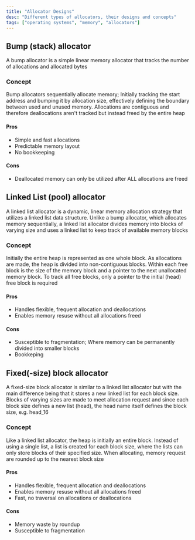 ```yaml
---
title: "Allocator Designs"
desc: "Different types of allocators, their designs and concepts"
tags: ["operating systems", "memory", "allocators"]
---
```


## Bump (stack) allocator
A bump allocator is a simple linear memory allocator that tracks the number of allocations and allocated bytes

### Concept
Bump allocators sequentially allocate memory; Initially tracking the start address and bumping it by allocation size, effectively defining the boundary between used and unused memory. Allocations are contiguous and therefore deallocations aren't tracked but instead freed by the entire heap

#### Pros
- Simple and fast allocations
- Predictable memory layout
- No bookkeeping

#### Cons
- Deallocated memory can only be utilized after ALL allocations are freed

## Linked List (pool) allocator
A linked list allocator is a dynamic, linear memory allocation strategy that utilizes a linked list data structure. Unlike a bump allocator, which allocates memory sequentially, a linked list allocator divides memory into blocks of varying size and uses a linked list to keep track of available memory blocks

### Concept
Initially the entire heap is represented as one whole block. As allocations are made, the heap is divided into non-contiguous blocks. Within each free block is the size of the memory block and a pointer to the next unallocated memory block. To track all free blocks, only a pointer to the initial (head) free block is required

#### Pros
- Handles flexible, frequent allocation and deallocations
- Enables memory resuse without all allocations freed

#### Cons
- Susceptible to fragmentation; Where memory can be permanently divided into smaller blocks
- Bookkeping

## Fixed(-size) block allocator
A fixed-size block allocator is similar to a linked list allocator but with the main difference being that it stores a new linked list for each block size. Blocks of varying sizes are made to meet allocation request and since each block size defines a new list (head), the head name itself defines the block size, e.g. head_16

### Concept
Like a linked list allocator, the heap is initially an entire block. Instead of using a single list, a list is created for each block size, where the lists can only store blocks of their specified size. When allocating, memory request are rounded up to the nearest block size

#### Pros
- Handles flexible, frequent allocation and deallocations
- Enables memory resuse without all allocations freed
- Fast, no traversal on allocations or deallocations

#### Cons
- Memory waste by roundup
- Susceptible to fragmentation